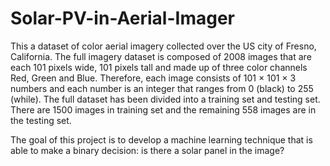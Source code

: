 # Solar-PV-in-Aerial-Imager

This a dataset of color aerial imagery collected over the US city of Fresno, California. The full imagery dataset is composed of 2008 images that are each 101 pixels wide, 101 pixels tall and made up of three color channels Red, Green and Blue. Therefore, each image consists of 101 × 101 × 3 numbers and each number is an integer that ranges from 0 (black) to 255 (while). The full dataset has been divided into a training set and testing set. There are 1500 images in training set and the remaining 558 images are in the testing set. 

The goal of this project is to develop a machine learning technique that is able to make a binary decision: is there a solar panel in the image?
